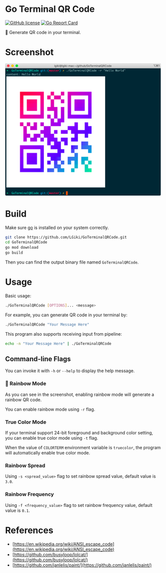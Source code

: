 # Go Terminal QR Code

[![GitHub license](https://img.shields.io/github/license/LGiki/GoTerminalQRCode?style=flat-square)](https://github.com/LGiki/GoTerminalQRCode/blob/master/LICENSE) [![Go Report Card](https://goreportcard.com/badge/github.com/LGiki/GoTerminalQRCode)](https://goreportcard.com/report/github.com/LGiki/GoTerminalQRCode)

:rainbow: ​Generate QR code in your terminal.

# Screenshot
![Screenshot](screenshot.png)

# Build

Make sure [go](https://golang.org/) is installed on your system correctly.

```bash
git clone https://github.com/LGiki/GoTerminalQRCode.git
cd GoTerminalQRCode
go mod download
go build
```

Then you can find the output binary file named `GoTerminalQRCode`.

# Usage

Basic usage:

```bash
./GoTerminalQRCode [OPTIONS]... <message>
```

For example, you can generate QR code in your terminal by:

```bash
./GoTerminalQRCode "Your Message Here"
```

This program also supports receiving input from pipeline:

```bash
echo -n "Your Message Here" | ./GoTerminalQRCode
```

## Command-line Flags

You can invoke it with `-h` or `--help` to display the help message.

### :rainbow: Rainbow Mode

As you can see in the screenshot, enabling rainbow mode will generate a rainbow QR code.

You can enable rainbow mode using `-r` flag.

### True Color Mode

If your terminal support 24-bit foreground and background color setting, you can enable true color mode using `-t` flag. 

When the value of `COLORTERM` environment variable is `truecolor`, the program will automatically enable true color mode.

### Rainbow Spread

Using `-s <spread_value>` flag to set rainbow spread value, default value is `3.0`.

### Rainbow Frequency

Using `-f <frequency_value>` flag to set rainbow frequency value, default value is `0.1`.

# References

- [https://en.wikipedia.org/wiki/ANSI_escape_code](https://en.wikipedia.org/wiki/ANSI_escape_code)
- [https://github.com/busyloop/lolcat/](https://github.com/busyloop/lolcat/)
- [https://github.com/janlelis/paint/](https://github.com/janlelis/paint/)
